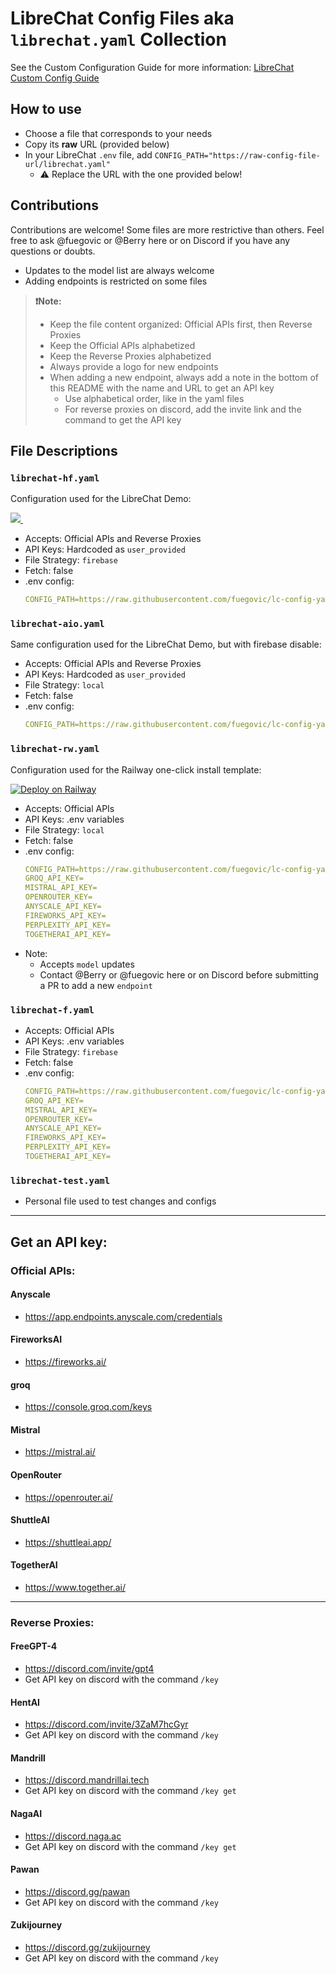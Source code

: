 # LibreChat Config Files aka `librechat.yaml` Collection
See the Custom Configuration Guide for more information: [LibreChat Custom Config Guide](https://docs.librechat.ai/install/configuration/custom_config.html)

## How to use
- Choose a file that corresponds to your needs
- Copy its **raw** URL (provided below)
- In your LibreChat `.env` file, add `CONFIG_PATH="https://raw-config-file-url/librechat.yaml"`
  - ⚠️ Replace the URL with the one provided below!

## Contributions
Contributions are welcome! Some files are more restrictive than others. Feel free to ask @fuegovic or @Berry here or on Discord if you have any questions or doubts.
- Updates to the model list are always welcome
- Adding endpoints is restricted on some files

> **❗Note:**
> - Keep the file content organized: Official APIs first, then Reverse Proxies
> - Keep the Official APIs alphabetized
> - Keep the Reverse Proxies alphabetized
> - Always provide a logo for new endpoints
> - When adding a new endpoint, always add a note in the bottom of this README with the name and URL to get an API key
>   - Use alphabetical order, like in the yaml files
>   - For reverse proxies on discord, add the invite link and the command to get the API key    

## File Descriptions
### `librechat-hf.yaml`
Configuration used for the LibreChat Demo:
<p align="left">
  <a href="https://demo.librechat.cfd/">
      <img src="https://github.com/fuegovic/lc-config-yaml/assets/32828263/d3a1e88f-fce0-4a8e-8c1d-5901a3e1c2dd">
  <img href="https://demo.librechat.cfd/">
  </a>
</p>

- Accepts: Official APIs and Reverse Proxies
- API Keys: Hardcoded as `user_provided`
- File Strategy: `firebase`
- Fetch: false
- .env config:
  ```yaml
  CONFIG_PATH=https://raw.githubusercontent.com/fuegovic/lc-config-yaml/main/librechat-hf.yaml
  ```

### `librechat-aio.yaml`
Same configuration used for the LibreChat Demo, but with firebase disable:

- Accepts: Official APIs and Reverse Proxies
- API Keys: Hardcoded as `user_provided`
- File Strategy: `local`
- Fetch: false
- .env config:
  ```yaml
  CONFIG_PATH=https://raw.githubusercontent.com/fuegovic/lc-config-yaml/main/librechat-aio.yaml
  ```

### `librechat-rw.yaml`
Configuration used for the Railway one-click install template:
<p align="left">
<a href="https://railway.app/template/b5k2mn?referralCode=HI9hWz">
  <img src="https://railway.app/button.svg" alt="Deploy on Railway">
</a>
</p>

- Accepts: Official APIs
- API Keys: .env variables
- File Strategy: `local`
- Fetch: false
- .env config:
  ```yaml
  CONFIG_PATH=https://raw.githubusercontent.com/fuegovic/lc-config-yaml/main/librechat-rw.yaml
  GROQ_API_KEY=
  MISTRAL_API_KEY=
  OPENROUTER_KEY=
  ANYSCALE_API_KEY=
  FIREWORKS_API_KEY=
  PERPLEXITY_API_KEY=
  TOGETHERAI_API_KEY=
  ```
- Note:
  - Accepts `model` updates
  - Contact @Berry or @fuegovic here or on Discord before submitting a PR to add a new `endpoint`

### `librechat-f.yaml`
- Accepts: Official APIs
- API Keys: .env variables
- File Strategy: `firebase`
- Fetch: false
- .env config:
  ```yaml
  CONFIG_PATH=https://raw.githubusercontent.com/fuegovic/lc-config-yaml/main/librechat-f.yaml
  GROQ_API_KEY=
  MISTRAL_API_KEY=
  OPENROUTER_KEY=
  ANYSCALE_API_KEY=
  FIREWORKS_API_KEY=
  PERPLEXITY_API_KEY=
  TOGETHERAI_API_KEY=
  ```

### `librechat-test.yaml`
- Personal file used to test changes and configs

---

## Get an API key:


### Official APIs:

#### Anyscale
- https://app.endpoints.anyscale.com/credentials

#### FireworksAI
- https://fireworks.ai/

#### groq
- https://console.groq.com/keys

#### Mistral
- https://mistral.ai/

#### OpenRouter
- https://openrouter.ai/

#### ShuttleAI
- https://shuttleai.app/

#### TogetherAI
- https://www.together.ai/

---

### Reverse Proxies:

#### FreeGPT-4
- https://discord.com/invite/gpt4
- Get API key on discord with the command `/key`

#### HentAI
- https://discord.com/invite/3ZaM7hcGyr
- Get API key on discord with the command `/key`

#### Mandrill
- https://discord.mandrillai.tech
- Get API key on discord with the command `/key get` 

#### NagaAI
- https://discord.naga.ac
- Get API key on discord with the command `/key get` 

#### Pawan
- https://discord.gg/pawan
- Get API key on discord with the command `/key`

#### Zukijourney
- https://discord.gg/zukijourney
- Get API key on discord with the command `/key`
